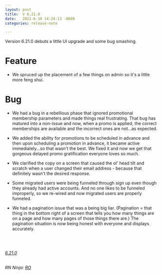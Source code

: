 ```yaml
---
layout: post
title:  V 6.21.0
date:   2021-6-10 14:24:13 -0600
categories: release-note

---
```

Version 6.21.0 debuts a little UI upgrade and some bug smashing. 

# Feature

- We spruced up the placement of a few things on admin so it's a little more feng shui. 

# Bug

- We had a bug in a rebellious phase that ignored promotional membership parameters and made things real frustrating. That bug has matured into a non-issue and now, when a promo is applied, the correct memberships are available and the incorrect ones are not...as expected.

- We added the ability for promotions to be scheduled in advance and then upon scheduling a promotion in advance, it became active immediately...so that wasn't the best. We fixed it and now we get that gorgeous delayed promo gratification everyone loves so much. 

- We clarified the copy on a screen that caused the ol' head tilt and scratch when a user changed their email address - because that definitely wasn't the desired response.

- Some migrated users were being funneled through sign up even though they already had active accounts. And no one likes to be funneled improperly, so we re-wired and now migrated users are properly funneled.

- We had a pagination issue that was a being big liar. (Pagination = that thing in the bottom right of a screen that tells you how many things are on a page and how many pages of those things there are.) The pagination situation is now being honest with everyone and displays accurately. 


<br/>


<br/>

*[6.21.0](https://github.com/streetparking/my-streetparking/releases/tag/v6.21.0)*
<br/>
<br/>


_RN Ninja: [RO](https://github.com/robyanna)_
 
 
 
